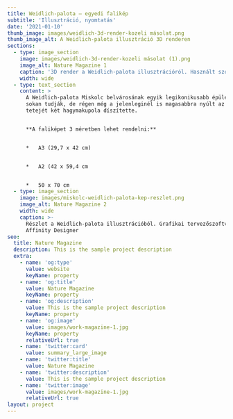 ```yaml
---
title: Weidlich-palota – egyedi falikép
subtitle: 'Illusztráció, nyomtatás'
date: '2021-01-10'
thumb_image: images/weidlich-3d-render-kozeli másolat.png
thumb_image_alt: A Weidlich-palota illusztráció 3D renderen
sections:
  - type: image_section
    image: images/weidlich-3d-render-kozeli másolat (1).png
    image_alt: Nature Magazine 1
    caption: '3D render a Weidlich-palota illusztrációról. Használt szoftver: Blender'
    width: wide
  - type: text_section
    content: >
      A Weidlich-palota Miskolc belvárosának egyik legikonikusabb épülete. Nem
      sokan tudják, de régen még a jelenleginél is magasabbra nyúlt az épület;
      tetejét két hagymakupola díszítette. 


      **A faliképet 3 méretben lehet rendelni:**


      *   A3 (29,7 x 42 cm)


      *   A2 (42 x 59,4 cm


      *   50 x 70 cm
  - type: image_section
    image: images/miskolc-weidlich-palota-kep-reszlet.png
    image_alt: Nature Magazine 2
    width: wide
    caption: >-
      Részlet a Weidlich-palota illusztrációból. Grafikai tervezőszoftver:
      Affinity Designer
seo:
  title: Nature Magazine
  description: This is the sample project description
  extra:
    - name: 'og:type'
      value: website
      keyName: property
    - name: 'og:title'
      value: Nature Magazine
      keyName: property
    - name: 'og:description'
      value: This is the sample project description
      keyName: property
    - name: 'og:image'
      value: images/work-magazine-1.jpg
      keyName: property
      relativeUrl: true
    - name: 'twitter:card'
      value: summary_large_image
    - name: 'twitter:title'
      value: Nature Magazine
    - name: 'twitter:description'
      value: This is the sample project description
    - name: 'twitter:image'
      value: images/work-magazine-1.jpg
      relativeUrl: true
layout: project
---
```

